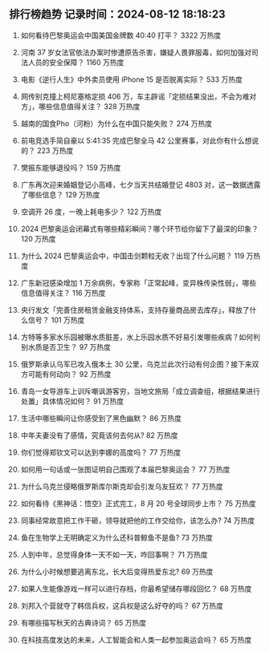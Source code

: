 
## 排行榜趋势 记录时间：2024-08-12 18:18:23
  
  1. 如何看待巴黎奥运会中国美国金牌数 40:40 打平？ 3322 万热度
    
  2. 河南 37 岁女法官依法办案时惨遭原告杀害，嫌疑人畏罪服毒，如何加强对司法人员的安全保障？ 1160 万热度
    
  3. 电影《逆行人生》中外卖员使用 iPhone 15 是否脱离实际？ 533 万热度
    
  4. 网传别克撞上柯尼塞格定损 406 万，车主辟谣「定损结果没出，不会为难对方」，哪些信息值得关注？ 328 万热度
    
  5. 越南的国食Pho（河粉）为什么在中国只能失败？ 274 万热度
    
  6. 前电竞选手简自豪以 5:41:35 完成巴黎全马 42 公里赛事，对此你有什么想说的？ 223 万热度
    
  7. 樊振东能够退役吗？ 159 万热度
    
  8. 广东再次迎来婚姻登记小高峰，七夕当天共结婚登记 4803 对，这一数据透露了哪些信息？ 129 万热度
    
  9. 空调开 26 度，一晚上耗电多少？ 122 万热度
    
  10. 2024 巴黎奥运会闭幕式有哪些精彩瞬间？哪个环节给你留下了最深的印象？ 120 万热度
    
  11. 为什么 2024 巴黎奥运会中，中国击剑颗粒无收？出现了什么问题？ 119 万热度
    
  12. 广东新冠感染增加 1 万余病例，专家称「正常起峰，变异株传染性弱」，哪些信息值得关注？ 116 万热度
    
  13. 央行发文「完善住房租赁金融支持体系，支持存量商品房去库存」，释放了什么信号？ 101 万热度
    
  14. 方特等多家水乐园被曝水质脏差，水上乐园水质不好易引发哪些疾病？如何判别水质是否卫生？ 97 万热度
    
  15. 俄罗斯承认乌军已攻入俄本土 30 公里，乌克兰此次行动有何企图？接下来双方可能有何动向？ 92 万热度
    
  16. 青岛一女导游车上训斥嘲讽游客穷，当地文旅局「成立调查组，根据结果进行处置」具体情况如何？ 91 万热度
    
  17. 生活中哪些瞬间让你感受到了黑色幽默？ 86 万热度
    
  18. 中年夫妻没有了感情，究竟该何去何从? 82 万热度
    
  19. 你们觉得郑钦文可以达到李娜的高度吗？ 77 万热度
    
  20. 如何用一句话或一张图证明自己围观了本届巴黎奥运会？ 77 万热度
    
  21. 为什么乌克兰侵略俄罗斯库尔斯克却会引发乌友狂欢？ 77 万热度
    
  22. 如何看待《黑神话：悟空》正式完工，8 月 20 号全球同步上市？ 75 万热度
    
  23. 同事经常故意把工作干砸，领导就把他的工作交给你，该怎么办? 74 万热度
    
  24. 鱼在生物学上无明确定义为什么还科普鲸鱼不是鱼? 73 万热度
    
  25. 人到中年，总觉得身体一天不如一天，咋回事啊？ 71 万热度
    
  26. 为什么小时候想要逃离东北，长大后变得热爱东北? 69 万热度
    
  27. 如果人生能像游戏一样可以进行存档，你最希望储存哪段回忆？ 68 万热度
    
  28. 刘邦入个营就夺了韩信兵权，这兵权是这么好夺的吗？ 67 万热度
    
  29. 有哪些描写秋天的古典诗词？ 65 万热度
    
  30. 在科技高度发达的未来，人工智能会和人类一起参加奥运会吗？ 65 万热度
    
